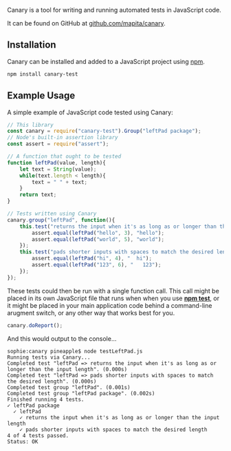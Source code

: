 Canary is a tool for writing and running automated tests in JavaScript code.

It can be found on GitHub at [github.com/mapita/canary](https://github.com/mapita/canary).

## Installation

Canary can be installed and added to a JavaScript project using [npm](https://www.npmjs.com/get-npm).

``` bash
npm install canary-test
```

## Example Usage

A simple example of JavaScript code tested using Canary:

``` js
// This library
const canary = require("canary-test").Group("leftPad package");
// Node's built-in assertion library
const assert = require("assert");

// A function that ought to be tested
function leftPad(value, length){
    let text = String(value);
    while(text.length < length){
        text = " " + text;
    }
    return text;
}

// Tests written using Canary
canary.group("leftPad", function(){
    this.test("returns the input when it's as long as or longer than the input length", () => {
        assert.equal(leftPad("hello", 3), "hello");
        assert.equal(leftPad("world", 5), "world");
    });
    this.test("pads shorter inputs with spaces to match the desired length", () => {
        assert.equal(leftPad("hi", 4), "  hi");
        assert.equal(leftPad("123", 6), "   123");
    });
});
```

These tests could then be run with a single function call. This call might be placed in its own JavaScript file that runs when when you use [**npm test**](https://docs.npmjs.com/cli/test), or it might be placed in your main application code behind a command-line arugment switch, or any other way that works best for you.

``` js
canary.doReport();
```

And this would output to the console...

```
sophie:canary pineapple$ node testLeftPad.js
Running tests via Canary...
Completed test "leftPad => returns the input when it's as long as or longer than the input length". (0.000s)
Completed test "leftPad => pads shorter inputs with spaces to match the desired length". (0.000s)
Completed test group "leftPad". (0.001s)
Completed test group "leftPad package". (0.002s)
Finished running 4 tests.
✓ leftPad package
  ✓ leftPad
    ✓ returns the input when it's as long as or longer than the input length
    ✓ pads shorter inputs with spaces to match the desired length
4 of 4 tests passed.
Status: OK
```
